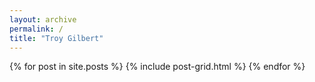 ```yaml
---
layout: archive
permalink: /
title: "Troy Gilbert"
---
```


<div class="tiles">
{% for post in site.posts %}
	{% include post-grid.html %}
{% endfor %}
</div><!-- /.tiles -->